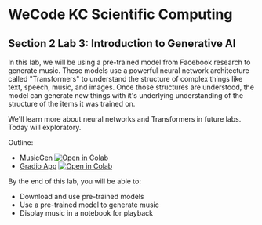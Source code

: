 # WeCode KC Scientific Computing
## Section 2 Lab 3: Introduction to Generative AI

In this lab, we will be using a pre-trained model from Facebook research to generate music. These models use a powerful neural network architecture called "Transformers" to understand the structure of complex things like text, speech, music, and images. Once those structures are understood, the model can generate new things with it's underlying understanding of the structure of the items it was trained on.

We'll learn more about neural networks and Transformers in future labs. Today will exploratory.

Outline:
- [MusicGen](musicgen.ipynb) [![Open in Colab](https://colab.research.google.com/assets/colab-badge.svg)](https://colab.research.google.com/github/marr75/wecodekc-scientific-computing/blob/main/2023/section-02/lab-03/musicgen.ipynb)
- [Gradio App](musicgen-gradio.ipynb) [![Open in Colab](https://colab.research.google.com/assets/colab-badge.svg)](https://colab.research.google.com/github/marr75/wecodekc-scientific-computing/blob/main/2023/section-02/lab-03/musicgen-gradio.ipynb)

By the end of this lab, you will be able to:
- Download and use pre-trained models
- Use a pre-trained model to generate music
- Display music in a notebook for playback
